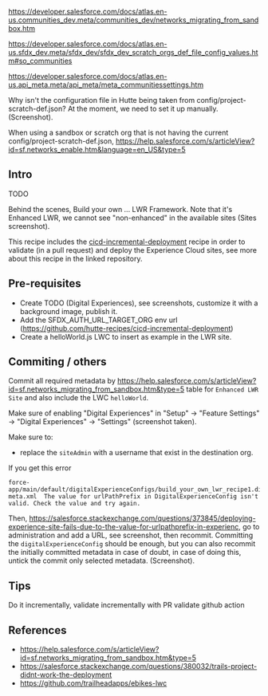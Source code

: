 <!-- TODO -->

https://developer.salesforce.com/docs/atlas.en-us.communities_dev.meta/communities_dev/networks_migrating_from_sandbox.htm

https://developer.salesforce.com/docs/atlas.en-us.sfdx_dev.meta/sfdx_dev/sfdx_dev_scratch_orgs_def_file_config_values.htm#so_communities

https://developer.salesforce.com/docs/atlas.en-us.api_meta.meta/api_meta/meta_communitiessettings.htm

Why isn't the configuration file in Hutte being taken from config/project-scratch-def.json?
At the moment, we need to set it up manually. (Screenshot).

When using a sandbox or scratch org that is not having the current config/project-scratch-def.json, https://help.salesforce.com/s/articleView?id=sf.networks_enable.htm&language=en_US&type=5

## Intro

TODO

Behind the scenes, Build your own ... LWR Framework.
Note that it's Enhanced LWR, we cannot see "non-enhanced" in the available sites (Sites screenshot).

This recipe includes the [cicd-incremental-deployment](https://github.com/hutte-recipes/cicd-incremental-deployment) recipe in order to validate (in a pull request) and deploy the Experience Cloud sites, see more about this recipe in the linked repository.

## Pre-requisites

- Create TODO (Digital Experiences), see screenshots, customize it with a background image, publish it.
- Add the SFDX_AUTH_URL_TARGET_ORG env url (https://github.com/hutte-recipes/cicd-incremental-deployment)
- Create a helloWorld.js LWC to insert as example in the LWR site.

## Commiting / others

Commit all required metadata by https://help.salesforce.com/s/articleView?id=sf.networks_migrating_from_sandbox.htm&type=5 table for `Enhanced LWR Site` and also include the LWC `helloWorld`.

Make sure of enabling "Digital Experiences" in "Setup" -> "Feature Settings" -> "Digital Experiences" -> "Settings" (screenshot taken).

Make sure to:

- replace the `siteAdmin` with a username that exist in the destination org.

If you get this error

```
force-app/main/default/digitalExperienceConfigs/build_your_own_lwr_recipe1.digitalExperienceConfig-meta.xml  The value for urlPathPrefix in DigitalExperienceConfig isn't valid. Check the value and try again.
```

Then, https://salesforce.stackexchange.com/questions/373845/deploying-experience-site-fails-due-to-the-value-for-urlpathprefix-in-experienc, go to administration and add a URL, see screenshot, then recommit. Committing the
`digitalExperienceConfig` should be enough, but you can also recommit the initially committed metadata in case of doubt, in case of doing this, untick the commit only selected metadata. (Screenshot).

## Tips

Do it incrementally, validate incrementally with PR validate github action

## References

- https://help.salesforce.com/s/articleView?id=sf.networks_migrating_from_sandbox.htm&type=5
- https://salesforce.stackexchange.com/questions/380032/trails-project-didnt-work-the-deployment
- https://github.com/trailheadapps/ebikes-lwc
